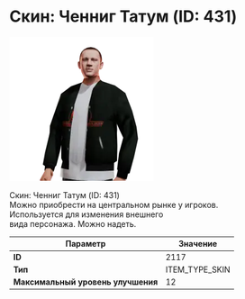 # Скин: Ченниг Татум (ID: 431)

![Item Image](../img/2117.webp?raw=true)

Скин: Ченниг Татум (ID: 431)<br>Можно приобрести на центральном рынке у игроков.<br>Используется для изменения внешнего<br>вида персонажа. Можно надеть.


| Параметр | Значение |
|----------|----------|
| **ID** | 2117 |
| **Тип** | ITEM_TYPE_SKIN |
| **Максимальный уровень улучшения** | 12 |


